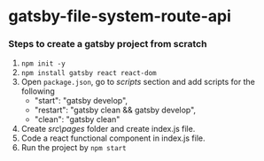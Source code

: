 # gatsby-file-system-route-api

### Steps to create a gatsby project from scratch

1. `npm init -y`
2. `npm install gatsby react react-dom`
3. Open `package.json`, go to _scripts_ section and add scripts for the following
   - "start": "gatsby develop",
   - "restart": "gatsby clean && gatsby develop",
   - "clean": "gatsby clean"
4. Create _src\pages_ folder and create index.js file.
5. Code a react functional component in index.js file.
6. Run the project by `npm start`
